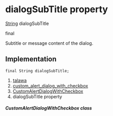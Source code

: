 
<div>

# dialogSubTitle property

</div>


[String](https://api.flutter.dev/flutter/dart-core/String-class.html)
dialogSubTitle


final




Subtitle or message content of the dialog.



## Implementation

``` language-dart
final String dialogSubTitle;
```







1.  [talawa](../../index.md)
2.  [custom_alert_dialog_with_checkbox](../../widgets_custom_alert_dialog_with_checkbox/)
3.  [CustomAlertDialogWithCheckbox](../../widgets_custom_alert_dialog_with_checkbox/CustomAlertDialogWithCheckbox-class.md)
4.  dialogSubTitle property

##### CustomAlertDialogWithCheckbox class







